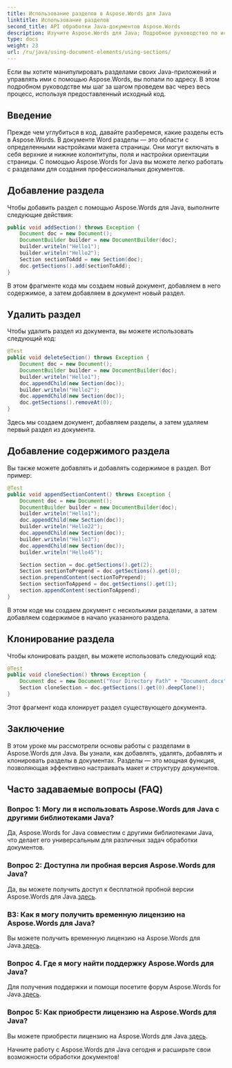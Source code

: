 ```yaml
---
title: Использование разделов в Aspose.Words для Java
linktitle: Использование разделов
second_title: API обработки Java-документов Aspose.Words
description: Изучите Aspose.Words для Java; Подробное руководство по использованию разделов. Добавляйте, удаляйте, добавляйте, клонируйте разделы с примерами кода.
type: docs
weight: 23
url: /ru/java/using-document-elements/using-sections/
---
```


Если вы хотите манипулировать разделами своих Java-приложений и управлять ими с помощью Aspose.Words, вы попали по адресу. В этом подробном руководстве мы шаг за шагом проведем вас через весь процесс, используя предоставленный исходный код.


## Введение

Прежде чем углубиться в код, давайте разберемся, какие разделы есть в Aspose.Words. В документе Word разделы — это области с определенными настройками макета страницы. Они могут включать в себя верхние и нижние колонтитулы, поля и настройки ориентации страницы. С помощью Aspose.Words for Java вы можете легко работать с разделами для создания профессиональных документов.

## Добавление раздела

Чтобы добавить раздел с помощью Aspose.Words для Java, выполните следующие действия:

```java
public void addSection() throws Exception {
    Document doc = new Document();
    DocumentBuilder builder = new DocumentBuilder(doc);
    builder.writeln("Hello1");
    builder.writeln("Hello2");
    Section sectionToAdd = new Section(doc);
    doc.getSections().add(sectionToAdd);
}
```

В этом фрагменте кода мы создаем новый документ, добавляем в него содержимое, а затем добавляем в документ новый раздел.

## Удалить раздел

Чтобы удалить раздел из документа, вы можете использовать следующий код:

```java
@Test
public void deleteSection() throws Exception {
    Document doc = new Document();
    DocumentBuilder builder = new DocumentBuilder(doc);
    builder.writeln("Hello1");
    doc.appendChild(new Section(doc));
    builder.writeln("Hello2");
    doc.appendChild(new Section(doc));
    doc.getSections().removeAt(0);
}
```

Здесь мы создаем документ, добавляем разделы, а затем удаляем первый раздел из документа.

## Добавление содержимого раздела

Вы также можете добавлять и добавлять содержимое в раздел. Вот пример:

```java
@Test
public void appendSectionContent() throws Exception {
    Document doc = new Document();
    DocumentBuilder builder = new DocumentBuilder(doc);
    builder.writeln("Hello1");
    doc.appendChild(new Section(doc));
    builder.writeln("Hello22");
    doc.appendChild(new Section(doc));
    builder.writeln("Hello3");
    doc.appendChild(new Section(doc));
    builder.writeln("Hello45");

    Section section = doc.getSections().get(2);
    Section sectionToPrepend = doc.getSections().get(0);
    section.prependContent(sectionToPrepend);
    Section sectionToAppend = doc.getSections().get(1);
    section.appendContent(sectionToAppend);
}
```

В этом коде мы создаем документ с несколькими разделами, а затем добавляем содержимое в начало указанного раздела.

## Клонирование раздела

Чтобы клонировать раздел, вы можете использовать следующий код:

```java
@Test
public void cloneSection() throws Exception {
    Document doc = new Document("Your Directory Path" + "Document.docx");
    Section cloneSection = doc.getSections().get(0).deepClone();
}
```

Этот фрагмент кода клонирует раздел существующего документа.

## Заключение

В этом уроке мы рассмотрели основы работы с разделами в Aspose.Words для Java. Вы узнали, как добавлять, удалять, добавлять и клонировать разделы в документах. Разделы — это мощная функция, позволяющая эффективно настраивать макет и структуру документов.

## Часто задаваемые вопросы (FAQ)

### Вопрос 1: Могу ли я использовать Aspose.Words для Java с другими библиотеками Java?

Да, Aspose.Words for Java совместим с другими библиотеками Java, что делает его универсальным для различных задач обработки документов.

### Вопрос 2: Доступна ли пробная версия Aspose.Words для Java?

 Да, вы можете получить доступ к бесплатной пробной версии Aspose.Words для Java.[здесь](https://releases.aspose.com/).

### В3: Как я могу получить временную лицензию на Aspose.Words для Java?

 Вы можете получить временную лицензию на Aspose.Words для Java.[здесь](https://purchase.aspose.com/temporary-license/).

### Вопрос 4. Где я могу найти поддержку Aspose.Words для Java?

 Для получения поддержки и помощи посетите форум Aspose.Words for Java.[здесь](https://forum.aspose.com/).

### Вопрос 5: Как приобрести лицензию на Aspose.Words для Java?

 Вы можете приобрести лицензию на Aspose.Words для Java.[здесь](https://purchase.aspose.com/buy).

Начните работу с Aspose.Words для Java сегодня и расширьте свои возможности обработки документов!
